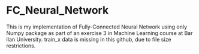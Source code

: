 # FC_Neural_Network


This is my implementation of Fully-Connected Neural Network using only Numpy package as part of an exercise 3 in Machine Learning course at Bar Ilan University.
train_x data is missing in this github, due to file size restrictions.

